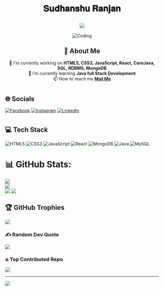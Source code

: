 # 
<div align="center">
    <h1 align="center"> 𝐒𝐮𝐝𝐡𝐚𝐧𝐬𝐡𝐮 𝐑𝐚𝐧𝐣𝐚𝐧 </h1>
    <h2><img src="https://readme-typing-svg.herokuapp.com/?font=Righteous&size=30&center=true&vCenter=true&duration=3000&lines=(Front-End+Developer);( Aspiring-Java-Full-Stack+Developer)" /></h2>
    <img src="https://img.freepik.com/free-photo/programming-background-with-person-working-with-codes-computer_23-2150010130.jpg?w=1380&t=st=1705934883~exp=1705935483~hmac=d7e0896fd9a6e737cbeeb10a1e6ed1050d0946a0301558a583895fa45de705db" alt="Coding" />
    <h2> 💫 About Me </h2>
    <p> 🔭 I'm currently working on <b>HTML5, CSS3, JavaScript, React, CoreJava, SQL, RDBMS, MongoDB</b> <br/> 🌱 I’m currently learning <b>Java full Stack Development</b> <br/> 📫 How to reach me <b><a href="mailto: sudhanshu.nld5@gmail.com"> Mail Me </a></b></p> 
</div>

# <h2>🌐 Socials </h2>
[![Facebook](https://img.shields.io/badge/Facebook-%231877F2.svg?logo=Facebook&logoColor=white)](https://www.facebook.com/profile.php?id=100009046836547) 
[![Instagram](https://img.shields.io/badge/Instagram-%23E4405F.svg?logo=Instagram&logoColor=white)](https://www.instagram.com/r_sudhanshu_5/) 
[![LinkedIn](https://img.shields.io/badge/LinkedIn-%230077B5.svg?logo=linkedin&logoColor=white)](https://www.linkedin.com/in/sudhanshu-ranjan-3430b320a) 

# <h2>💻 Tech Stack </h2>
![HTML5](https://img.shields.io/badge/html5-%23E34F26.svg?style=for-the-badge&logo=html5&logoColor=white)
![CSS3](https://img.shields.io/badge/css3-%231572B6.svg?style=for-the-badge&logo=css3&logoColor=white) 
![JavaScript](https://img.shields.io/badge/javascript-%23323330.svg?style=for-the-badge&logo=javascript&logoColor=%23F7DF1E) 
![React](https://img.shields.io/badge/react-%2320232a.svg?style=for-the-badge&logo=react&logoColor=%2361DAFB)
![MongoDB](https://img.shields.io/badge/MongoDB-%234ea94b.svg?style=for-the-badge&logo=mongodb&logoColor=white) 
![Java](https://img.shields.io/badge/java-%23ED8B00.svg?style=for-the-badge&logo=openjdk&logoColor=white) 
![MySQL](https://img.shields.io/badge/mysql-%2300000f.svg?style=for-the-badge&logo=mysql&logoColor=white)

# 📊 GitHub Stats:
![](https://github-readme-stats.vercel.app/api?username=sudhanshu1260&theme=dark&hide_border=false&include_all_commits=false&count_private=false)<br/>
![](https://github-readme-streak-stats.herokuapp.com/?user=sudhanshu1260&theme=dark&hide_border=false)<br/>
![](https://github-readme-stats.vercel.app/api/top-langs/?username=sudhanshu1260&theme=dark&hide_border=false&include_all_commits=false&count_private=false&layout=compact)
[![](https://visitcount.itsvg.in/api?id=sudhanshu1260&icon=0&color=0)](https://visitcount.itsvg.in)

## 🏆 GitHub Trophies
![](https://github-profile-trophy.vercel.app/?username=sudhanshu1260&theme=radical&no-frame=false&no-bg=false&margin-w=4)

### ✍️ Random Dev Quote
![](https://quotes-github-readme.vercel.app/api?type=vetical&theme=dark)

### 🔝 Top Contributed Repo
![](https://github-contributor-stats.vercel.app/api?username=sudhanshu1260&limit=5&theme=dark&combine_all_yearly_contributions=true)

---
[![](https://visitcount.itsvg.in/api?id=sudhanshu1260&icon=4&color=0)](https://visitcount.itsvg.in)

